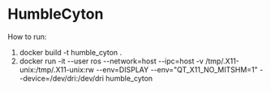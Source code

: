 # HumbleCyton

How to run:
1. docker build -t humble_cyton .
2. docker run -it --user ros --network=host --ipc=host -v /tmp/.X11-unix:/tmp/.X11-unix:rw --env=DISPLAY --env="QT_X11_NO_MITSHM=1" --device=/dev/dri:/dev/dri humble_cyton


